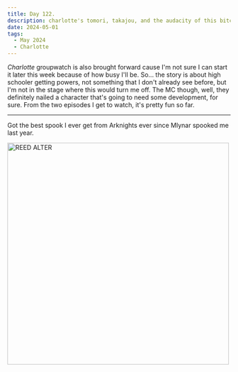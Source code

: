 ```yaml
---
title: Day 122.
description: charlotte's tomori, takajou, and the audacity of this bitchass mc
date: 2024-05-01
tags: 
  - May 2024
  - Charlotte
---
```


*Charlotte* groupwatch is also brought forward cause I'm not sure I can start it later this week because of how busy I'll be. So... the story is about high schooler getting powers, not something that I don't already see before, but I'm not in the stage where this would turn me off. The MC though, well, they definitely nailed a character that's going to need some development, for sure. From the two episodes I get to watch, it's pretty fun so far.

-----

Got the best spook I ever get from Arknights ever since Mlynar spooked me last year.

<a href="https://imgur.com/I8hssdz"><img src="https://i.imgur.com/I8hssdz.png" width="500px" title="REED ALTER" alt="REED ALTER"/></a>